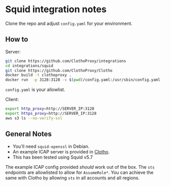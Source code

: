 # Squid integration notes

Clone the repo and adjust `config.yaml` for your environment.


## How to

Server:


```sh
git clone https://github.com/ClothoProxy/integrations
cd integrations/squid
git clone https://github.com/ClothoProxy/Clotho
docker build -t clothoproxy .
docker run  -p 3128:3128 -v $(pwd)/config.yaml:/usr/sbin/config.yaml  -it clothoproxy
```

`config.yaml` is your allowlist.


Client:

```sh 
export http_proxy=http://SERVER_IP:3128
export https_proxy=http://SERVER_IP:3128
aws s3 ls --no-verify-ssl
```


## General Notes

- You'll need `squid-openssl` in Debian.
- An example ICAP server is provided in [Clotho](https://github.com/ClothoProxy/Clotho/src/bin/squid-icap.rs).
- This has been tested using Squid v5.7

The example ICAP config provided _should_ work out of the box. The `sts` endpoints are allowlisted to allow for `AssumeRole*`.
You can achieve the same with Clotho by allowing `sts` in all accounts and all regions.


